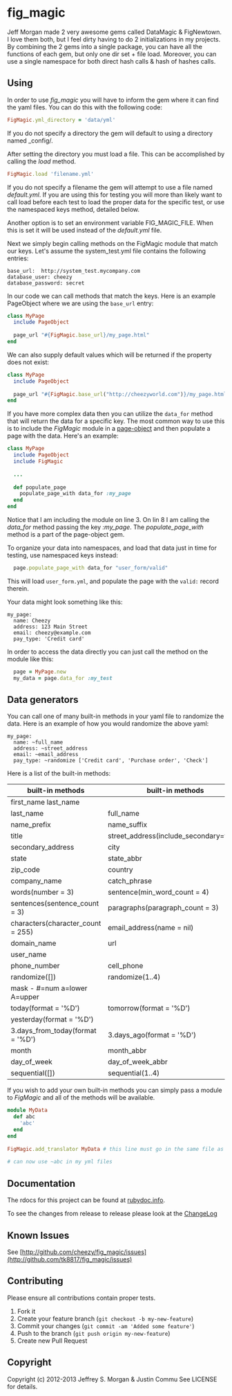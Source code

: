 # fig_magic

Jeff Morgan made 2 very awesome gems called DataMagic & FigNewtown. I love them both, but I feel dirty having to do 2 initializations in my projects.
By combining the 2 gems into a single package, you can have all the functions of each gem, but only one dir set + file load.
Moreover, you can use a single namespace for both direct hash calls & hash of hashes calls. 

## Using

In order to use _fig_magic_ you will have to inform the gem where it can find the yaml files.  You can do this with the following code:

````ruby
FigMagic.yml_directory = 'data/yml'
````

If you do not specify a directory the gem will default to using a directory named _config/. 

After setting the directory you must load a file.  This can be accomplished by calling the _load_ method.

````ruby
FigMagic.load 'filename.yml'
````

If you do not specify a filename the gem will attempt to use a file named _default.yml_.  If you are using this for testing you will more than likely want to call load before each test to load the proper data for the specific test, or use the namespaced keys method, detailed below.

Another option is to set an environment variable FIG_MAGIC_FILE.  When this is set it will be used instead of the _default.yml_ file.


Next we simply begin calling methods on the FigMagic module that match our keys.  Let's assume the system_test.yml file contains the following entries:

    base_url:  http://system_test.mycompany.com
    database_user: cheezy
    database_password: secret


In our code we can call methods that match the keys.  Here is an example PageObject where we are using the `base_url` entry:

````ruby
class MyPage
  include PageObject
  
  page_url "#{FigMagic.base_url}/my_page.html"
end
````

We can also supply default values which will be returned if the property does not exist:
````ruby
class MyPage
  include PageObject
  
  page_url "#{FigMagic.base_url("http://cheezyworld.com")}/my_page.html"
end
````

If you have more complex data then you can utilize the `data_for` method that will return the data for a specific key.  The most common way to use this is to include the _FigMagic_ module in a [page-object](https://github.com/cheezy/page-object) and then populate a page with the data.  Here's an example:

````ruby
class MyPage
  include PageObject
  include FigMagic
  
  ...
  
  def populate_page
    populate_page_with data_for :my_page
  end
end
````

Notice that I am including the module on line 3.  On lin 8 I am calling the _data_for_ method passing the key _:my_page_.  The _populate_page_with_ method is a part of the page-object gem.

To organize your data into namespaces, and load that data just in time for testing, use namespaced keys instead:

````ruby
  page.populate_page_with data_for "user_form/valid"
````

This will load `user_form.yml`, and populate the page with the `valid:` record therein.

Your data might look something like this:

    my_page:
      name: Cheezy
      address: 123 Main Street
      email: cheezy@example.com
      pay_type: 'Credit card'

In order to access the data directly you can just call the method on the module like this:

````ruby
  page = MyPage.new
  my_data = page.data_for :my_test
````

## Data generators

You can call one of many built-in methods in your yaml file to randomize the data.  Here is an example of how you would randomize the above yaml:

    my_page:
      name: ~full_name
      address: ~street_address
      email: ~email_address
      pay_type: ~randomize ['Credit card', 'Purchase order', 'Check']

Here is a list of the built-in methods:

| built-in methods | built-in methods |
| --- | --- |
| first_name  last_name |
| last_name | full_name | 
| name_prefix | name_suffix | 
| title | street_address(include_secondary=false) |
| secondary_address | city |
| state | state_abbr |
| zip_code | country |
| company_name | catch_phrase |
| words(number = 3) | sentence(min_word_count = 4) |
| sentences(sentence_count = 3) | paragraphs(paragraph_count = 3) |
| characters(character_count = 255) | email_address(name = nil) | 
| domain_name | url | 
| user_name | 
| phone_number | cell_phone | 
| randomize([]) | randomize(1..4) | 
| mask -  #=num a=lower A=upper |
| today(format = '%D') | tomorrow(format = '%D') |
| yesterday(format = '%D') | 
| 3.days_from_today(format = '%D') | 3.days_ago(format = '%D') |
| month | month_abbr | 
| day_of_week | day_of_week_abbr |
| sequential([]) | sequential(1..4)|


If you wish to add your own built-in methods you can simply pass a module
to _FigMagic_ and all of the methods will be available.

````ruby
module MyData
  def abc
    'abc'
  end
end
   
FigMagic.add_translator MyData # this line must go in the same file as the module
    
# can now use ~abc in my yml files
````

## Documentation

The rdocs for this project can be found at [rubydoc.info](http://rubydoc.info/github/tk8817/fig_magic/master/frames).

To see the changes from release to release please look at the [ChangeLog](https://raw.github.com/tk8817/fig_magic/master/ChangeLog)



## Known Issues

See [http://github.com/cheezy/fig_magic/issues](http://github.com/tk8817/fig_magic/issues)

## Contributing

Please ensure all contributions contain proper tests.

1. Fork it
2. Create your feature branch (`git checkout -b my-new-feature`)
3. Commit your changes (`git commit -am 'Added some feature'`)
4. Push to the branch (`git push origin my-new-feature`)
5. Create new Pull Request

## Copyright

Copyright (c) 2012-2013 Jeffrey S. Morgan & Justin Commu See LICENSE for details.

